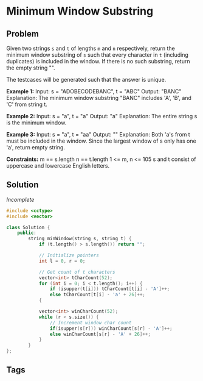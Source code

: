 # Minimum Window Substring

## Problem
Given two strings `s` and `t` of lengths `m` and `n` respectively, return the minimum window substring of `s` such that every character in `t` (including duplicates) is included in the window. If there is no such substring, return the empty string "".

The testcases will be generated such that the answer is unique.

**Example 1:**
Input: s = "ADOBECODEBANC", t = "ABC"
Output: "BANC"
Explanation: The minimum window substring "BANC" includes 'A', 'B', and 'C' from string t.

**Example 2:**
Input: s = "a", t = "a"
Output: "a"
Explanation: The entire string s is the minimum window.

**Example 3:**
Input: s = "a", t = "aa"
Output: ""
Explanation: Both 'a's from t must be included in the window.
Since the largest window of s only has one 'a', return empty string.

**Constraints:**
m == s.length
n == t.length
1 <= m, n <= 105
s and t consist of uppercase and lowercase English letters.

## Solution

*Incomplete*
```c++
#include <cctype>
#include <vector>

class Solution {
    public:
        string minWindow(string s, string t) {
            if (t.length() > s.length()) return "";

            // Initialize pointers
            int l = 0, r = 0;

            // Get count of t characters
            vector<int> tCharCount(52);
            for (int i = 0; i < t.length(); i++) {
                if (isupper(t[i])) tCharCount[t[i] - 'A']++;
                else tCharCount[t[i] - 'a' + 26]++;
            {

            vector<int> winCharCount(52);
            while (r < s.size()) {
                // Increment window char count
                if(isupper(s[r])) winCharCount[s[r] - 'A']++;
                else winCharCount[s[r] - 'A' + 26]++;
            }
        }
};
```


## Tags
